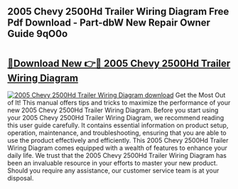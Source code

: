 ## 2005 Chevy 2500Hd Trailer Wiring Diagram Free Pdf Download - Part-dbW New Repair Owner Guide 9qO0o

# <h2><a href="http://dftmris.blite.top/?on=2005+Chevy+2500Hd+Trailer+Wiring+Diagram">🔗Download New 👉🔴 2005 Chevy 2500Hd Trailer Wiring Diagram</a></h2>

[![2005 Chevy 2500Hd Trailer Wiring Diagram download](https://i.imgur.com/lujVjoI.png)](http://dftmris.blite.top/?on=2005+Chevy+2500Hd+Trailer+Wiring+Diagram)
Get the Most Out of It! This manual offers tips and tricks to maximize the performance of your new 2005 Chevy 2500Hd Trailer Wiring Diagram. Before you start using your 2005 Chevy 2500Hd Trailer Wiring Diagram, we recommend reading this user guide carefully. It contains essential information on product setup, operation, maintenance, and troubleshooting, ensuring that you are able to use the product effectively and efficiently. This 2005 Chevy 2500Hd Trailer Wiring Diagram comes equipped with a wealth of features to enhance your daily life. We trust that the 2005 Chevy 2500Hd Trailer Wiring Diagram has been an invaluable resource in your efforts to master your new product. Should you require any assistance, our customer service team is at your disposal.
